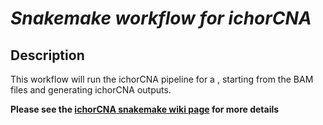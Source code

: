# *Snakemake workflow for ichorCNA*

## Description
This workflow will run the ichorCNA pipeline for a , starting from the BAM files and generating ichorCNA outputs. 

**Please see the [ichorCNA snakemake wiki page](https://github.com/broadinstitute/ichorCNA/wiki/SnakeMake-pipeline-for-ichorCNA) for more details**
